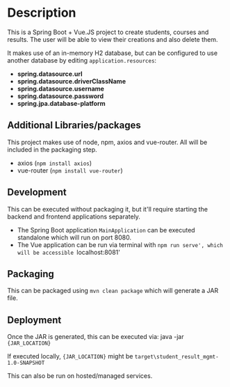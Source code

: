 # Description

This is a Spring Boot + Vue.JS project to create students, courses and results. The user will be able to view their creations
and also delete them.

It makes use of an in-memory H2 database, but can be configured to use another database by editing `application.resources`:
- **spring.datasource.url**
- **spring.datasource.driverClassName**
- **spring.datasource.username**
- **spring.datasource.password**
- **spring.jpa.database-platform**

## Additional Libraries/packages

This project makes use of node, npm, axios and vue-router. All will be included in the packaging step.
- axios (`npm install axios`)
- vue-router (`npm install vue-router`)

## Development
This can be executed without packaging it, but it'll require starting the backend and frontend applications separately.

- The Spring Boot application `MainApplication` can be executed standalone which will run on port 8080.
- The Vue application can be run via terminal with `npm run serve', which will be accessible `localhost:8081'

## Packaging 

This can be packaged using `mvn clean package` which will generate a JAR file.

## Deployment

Once the JAR is generated, this can be executed via:
java -jar `{JAR_LOCATION}`

If executed locally, `{JAR_LOCATION}` might be `target\student_result_mgmt-1.0-SNAPSHOT`

This can also be run on hosted/managed services.
